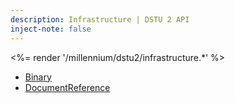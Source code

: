 ```yaml
---
description: Infrastructure | DSTU 2 API
inject-note: false
---
```


<%= render '/millennium/dstu2/infrastructure.*' %>

* [Binary](../infrastructure/binary)
* [DocumentReference](../infrastructure/document-reference)